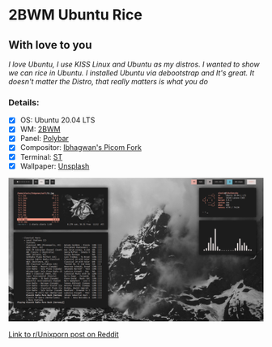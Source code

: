 # 2BWM Ubuntu Rice

## With love to you

*I love Ubuntu, I use KISS Linux and Ubuntu as my distros. I wanted to show we can rice in Ubuntu. I installed Ubuntu via debootstrap and It's great. It doesn't matter the Distro, that really matters is what you do*

### Details:

- [x] OS: Ubuntu 20.04 LTS
- [x] WM: [2BWM](https://github.com/venam/2bwm)
- [x] Panel: [Polybar](https://github.com/polybar/polybar)
- [x] Compositor: [Ibhagwan's Picom Fork](https://github.com/ibhagwan/picom)
- [x] Terminal: [ST](https://st.suckless.org/)
- [x] Wallpaper: [Unsplash](https://unsplash.com/photos/Ld-YP_iBGyI)

![alt text](https://github.com/AlexisMtzGasca/Ubuntu-2bwm/blob/main/Screenshot-18-10-2020_22:42:09.png?raw=true)

[Link to r/Unixporn post on Reddit](https://www.reddit.com/r/unixporn/comments/jduvic/2bwm_glaciers/)
